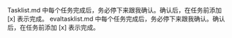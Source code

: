Tasklist.md 中每个任务完成后，务必停下来跟我确认。确认后，在任务前添加 [x] 表示完成。
evaltasklist.md 中每个任务完成后，务必停下来跟我确认。确认后，在任务前添加 [x] 表示完成。